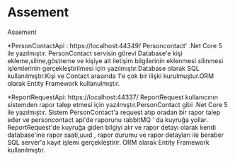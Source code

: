 # Assement
Assement

*PersonContactApi : https://localhost:44349/
Personcontact' .Net Core 5 ile yazılmıştır. PersonContact servisin görevi Database'e kişi ekleme,silme,göstreme ve kişiye ait iletişim bilgilerinin eklenmesi silinmesi işlemlerinin gerçekleştirilmesi için yazılmıştır.Database olarak SQL kullanılmıştır.Kişi ve Contact arasında 1'e çok bir ilişki kurulmuştur.ORM olarak Entity Framework kullanulmıştır.

*ReportRequestApi: https://localhost:44337/
ReportRequest kullanıcının sistemden rapor talep etmesi için yazılmıştır.PersonContact gibi .Net Core 5 ile yazılmıştır. Sistem PersonContact'a request atıp oradan bir rapor talep eder ve personcontact api'de raporunu rabbitMQ ' da kuyruğa yollar. ReportRequest'de kuyruğa giden bilgiyi alır ve rapor detayı olarak kendi database'ine rapor saati,uuıd , rapor durumu ve rapor detayları ile beraber SQL server'a kayıt işlemi gerçekleştirir. ORM olarak Entity Framework kullanılmıştır.
